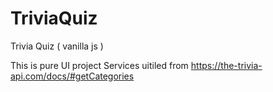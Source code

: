 # TriviaQuiz
Trivia Quiz ( vanilla js )


This is pure UI project 
Services uitiled from 
https://the-trivia-api.com/docs/#getCategories

